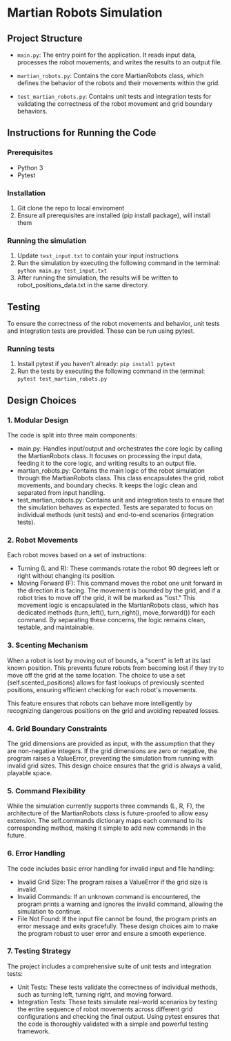 # Martian Robots Simulation

## Project Structure
- ```main.py```: The entry point for the application. It reads input data, processes the robot movements, and writes the results to an output file.

- ```martian_robots.py```: Contains the core MartianRobots class, which defines the behavior of the robots and their movements within the grid.

- ```test_martian_robots.py```: Contains unit tests and integration tests for validating the correctness of the robot movement and grid boundary behaviors.


## Instructions for Running the Code

### Prerequisites
- Python 3
- Pytest

### Installation
1. Git clone the repo to local enviroment
2. Ensure all prerequisites are installed (pip install package), will install them

### Running the simulation
1. Update ```test_input.txt``` to contain your input instructions
2. Run the simulation by executing the following command in the terminal:
``` python main.py test_input.txt ```
3. After running the simulation, the results will be written to robot_positions_data.txt in the same directory.


## Testing 
To ensure the correctness of the robot movements and behavior, unit tests and integration tests are provided. These can be run using pytest.

### Running tests
1. Install pytest if you haven't already:
``` pip install pytest ```
2. Run the tests by executing the following command in the terminal:
``` pytest test_martian_robots.py ```

## Design Choices

### 1. Modular Design
The code is split into three main components:

- main.py: Handles input/output and orchestrates the core logic by calling the MartianRobots class. It focuses on processing the input data, feeding it to the core logic, and writing results to an output file.
- martian_robots.py: Contains the main logic of the robot simulation through the MartianRobots class. This class encapsulates the grid, robot movements, and boundary checks. It keeps the logic clean and separated from input handling.
- test_martian_robots.py: Contains unit and integration tests to ensure that the simulation behaves as expected. Tests are separated to focus on individual methods (unit tests) and end-to-end scenarios (integration tests).

### 2. Robot Movements
Each robot moves based on a set of instructions:

- Turning (L and R): These commands rotate the robot 90 degrees left or right without changing its position.
- Moving Forward (F): This command moves the robot one unit forward in the direction it is facing. The movement is bounded by the grid, and if a robot tries to move off the grid, it will be marked as "lost."
This movement logic is encapsulated in the MartianRobots class, which has dedicated methods (turn_left(), turn_right(), move_forward()) for each command. By separating these concerns, the logic remains clean, testable, and maintainable.

### 3. Scenting Mechanism
When a robot is lost by moving out of bounds, a "scent" is left at its last known position. This prevents future robots from becoming lost if they try to move off the grid at the same location. The choice to use a set (self.scented_positions) allows for fast lookups of previously scented positions, ensuring efficient checking for each robot's movements.

This feature ensures that robots can behave more intelligently by recognizing dangerous positions on the grid and avoiding repeated losses.

### 4. Grid Boundary Constraints
The grid dimensions are provided as input, with the assumption that they are non-negative integers. If the grid dimensions are zero or negative, the program raises a ValueError, preventing the simulation from running with invalid grid sizes. This design choice ensures that the grid is always a valid, playable space.

### 5. Command Flexibility
While the simulation currently supports three commands (L, R, F), the architecture of the MartianRobots class is future-proofed to allow easy extension. The self.commands dictionary maps each command to its corresponding method, making it simple to add new commands in the future.

### 6. Error Handling
The code includes basic error handling for invalid input and file handling:

- Invalid Grid Size: The program raises a ValueError if the grid size is invalid.
- Invalid Commands: If an unknown command is encountered, the program prints a warning and ignores the invalid command, allowing the simulation to continue.
- File Not Found: If the input file cannot be found, the program prints an error message and exits gracefully.
These design choices aim to make the program robust to user error and ensure a smooth experience.

### 7. Testing Strategy
The project includes a comprehensive suite of unit tests and integration tests:

- Unit Tests: These tests validate the correctness of individual methods, such as turning left, turning right, and moving forward.
- Integration Tests: These tests simulate real-world scenarios by testing the entire sequence of robot movements across different grid configurations and checking the final output.
Using pytest ensures that the code is thoroughly validated with a simple and powerful testing framework.

